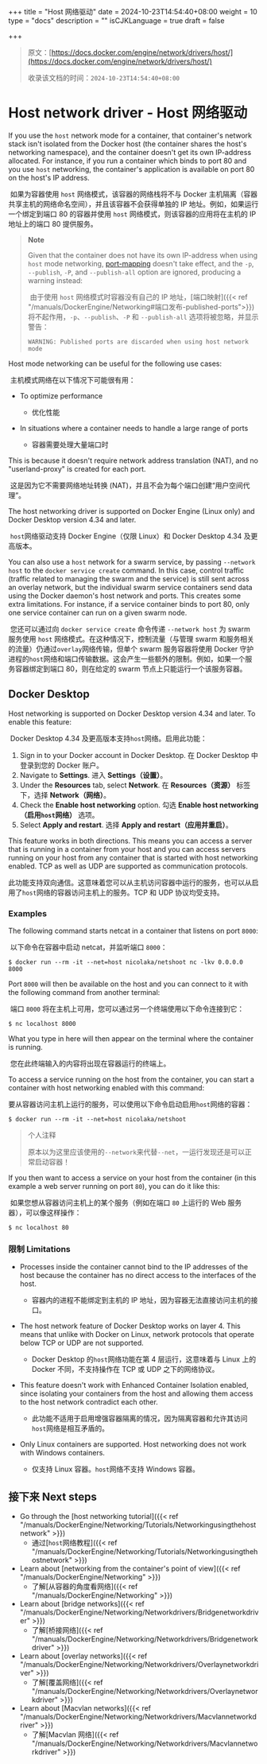 +++
title = "Host 网络驱动"
date = 2024-10-23T14:54:40+08:00
weight = 10
type = "docs"
description = ""
isCJKLanguage = true
draft = false

+++

> 原文：[https://docs.docker.com/engine/network/drivers/host/](https://docs.docker.com/engine/network/drivers/host/)
>
> 收录该文档的时间：`2024-10-23T14:54:40+08:00`

# Host network driver - Host 网络驱动

If you use the `host` network mode for a container, that container's network stack isn't isolated from the Docker host (the container shares the host's networking namespace), and the container doesn't get its own IP-address allocated. For instance, if you run a container which binds to port 80 and you use `host` networking, the container's application is available on port 80 on the host's IP address.

​	如果为容器使用 `host` 网络模式，该容器的网络栈将不与 Docker 主机隔离（容器共享主机的网络命名空间），并且该容器不会获得单独的 IP 地址。例如，如果运行一个绑定到端口 80 的容器并使用 `host` 网络模式，则该容器的应用将在主机的 IP 地址上的端口 80 提供服务。

> **Note**
>
> 
>
> Given that the container does not have its own IP-address when using `host` mode networking, [port-mapping](https://docs.docker.com/engine/network/#published-ports) doesn't take effect, and the `-p`, `--publish`, `-P`, and `--publish-all` option are ignored, producing a warning instead:
>
> ​	由于使用 `host` 网络模式时容器没有自己的 IP 地址，[端口映射]({{< ref "/manuals/DockerEngine/Networking#端口发布-published-ports">}})将不起作用，`-p`、`--publish`、`-P` 和 `--publish-all` 选项将被忽略，并显示警告：
>
> 
>
> ```console
> WARNING: Published ports are discarded when using host network mode
> ```

Host mode networking can be useful for the following use cases:

​	主机模式网络在以下情况下可能很有用：

- To optimize performance
  - 优化性能

- In situations where a container needs to handle a large range of ports
  - 容器需要处理大量端口时


This is because it doesn't require network address translation (NAT), and no "userland-proxy" is created for each port.

​	这是因为它不需要网络地址转换 (NAT)，并且不会为每个端口创建“用户空间代理”。

The host networking driver is supported on Docker Engine (Linux only) and Docker Desktop version 4.34 and later.

​	`host`网络驱动支持 Docker Engine（仅限 Linux）和 Docker Desktop 4.34 及更高版本。

You can also use a `host` network for a swarm service, by passing `--network host` to the `docker service create` command. In this case, control traffic (traffic related to managing the swarm and the service) is still sent across an overlay network, but the individual swarm service containers send data using the Docker daemon's host network and ports. This creates some extra limitations. For instance, if a service container binds to port 80, only one service container can run on a given swarm node.

​	您还可以通过向 `docker service create` 命令传递 `--network host` 为 swarm 服务使用 `host` 网络模式。在这种情况下，控制流量（与管理 swarm 和服务相关的流量）仍通过`overlay`网络传输，但单个 swarm 服务容器将使用 Docker 守护进程的`host`网络和端口传输数据。这会产生一些额外的限制。例如，如果一个服务容器绑定到端口 80，则在给定的 swarm 节点上只能运行一个该服务容器。

## Docker Desktop

Host networking is supported on Docker Desktop version 4.34 and later. To enable this feature:

​	Docker Desktop 4.34 及更高版本支持`host`网络。启用此功能：

1. Sign in to your Docker account in Docker Desktop. 在 Docker Desktop 中登录到您的 Docker 账户。
2. Navigate to **Settings**. 进入 **Settings（设置）**。
3. Under the **Resources** tab, select **Network**. 在 **Resources（资源）** 标签下，选择 **Network（网络）**。
4. Check the **Enable host networking** option. 勾选 **Enable host networking（启用`host`网络）** 选项。
5. Select **Apply and restart**. 选择 **Apply and restart（应用并重启）**。

This feature works in both directions. This means you can access a server that is running in a container from your host and you can access servers running on your host from any container that is started with host networking enabled. TCP as well as UDP are supported as communication protocols.

​	此功能支持双向通信。这意味着您可以从主机访问容器中运行的服务，也可以从启用了`host`网络的容器访问主机上的服务。TCP 和 UDP 协议均受支持。

### Examples

The following command starts netcat in a container that listens on port `8000`:

​	以下命令在容器中启动 netcat，并监听端口 `8000`：

```console
$ docker run --rm -it --net=host nicolaka/netshoot nc -lkv 0.0.0.0 8000
```

Port `8000` will then be available on the host and you can connect to it with the following command from another terminal:

​	端口 `8000` 将在主机上可用，您可以通过另一个终端使用以下命令连接到它：



```console
$ nc localhost 8000
```

What you type in here will then appear on the terminal where the container is running.

​	您在此终端输入的内容将出现在容器运行的终端上。

To access a service running on the host from the container, you can start a container with host networking enabled with this command:

​	要从容器访问主机上运行的服务，可以使用以下命令启动启用`host`网络的容器：



```console
$ docker run --rm -it --net=host nicolaka/netshoot
```

> 个人注释
>
> ​	原本以为这里应该使用的`--network`来代替`--net`，一运行发现还是可以正常启动容器！

If you then want to access a service on your host from the container (in this example a web server running on port `80`), you can do it like this:

​	如果您想从容器访问主机上的某个服务（例如在端口 `80` 上运行的 Web 服务器），可以像这样操作：



```console
$ nc localhost 80
```

### 限制 Limitations

- Processes inside the container cannot bind to the IP addresses of the host because the container has no direct access to the interfaces of the host.
  - 容器内的进程不能绑定到主机的 IP 地址，因为容器无法直接访问主机的接口。

- The host network feature of Docker Desktop works on layer 4. This means that unlike with Docker on Linux, network protocols that operate below TCP or UDP are not supported.
  - Docker Desktop 的`host`网络功能在第 4 层运行，这意味着与 Linux 上的 Docker 不同，不支持操作在 TCP 或 UDP 之下的网络协议。

- This feature doesn't work with Enhanced Container Isolation enabled, since isolating your containers from the host and allowing them access to the host network contradict each other.
  - 此功能不适用于启用增强容器隔离的情况，因为隔离容器和允许其访问`host`网络是相互矛盾的。

- Only Linux containers are supported. Host networking does not work with Windows containers.
  - 仅支持 Linux 容器。`host`网络不支持 Windows 容器。


## 接下来 Next steps

- Go through the [host networking tutorial]({{< ref "/manuals/DockerEngine/Networking/Tutorials/Networkingusingthehostnetwork" >}})
  - 通过[`host`网络教程]({{< ref "/manuals/DockerEngine/Networking/Tutorials/Networkingusingthehostnetwork" >}})
- Learn about [networking from the container's point of view]({{< ref "/manuals/DockerEngine/Networking" >}})
  - 了解[从容器的角度看网络]({{< ref "/manuals/DockerEngine/Networking" >}})
- Learn about [bridge networks]({{< ref "/manuals/DockerEngine/Networking/Networkdrivers/Bridgenetworkdriver" >}})
  - 了解[桥接网络]({{< ref "/manuals/DockerEngine/Networking/Networkdrivers/Bridgenetworkdriver" >}})
- Learn about [overlay networks]({{< ref "/manuals/DockerEngine/Networking/Networkdrivers/Overlaynetworkdriver" >}})
  - 了解[覆盖网络]({{< ref "/manuals/DockerEngine/Networking/Networkdrivers/Overlaynetworkdriver" >}})
- Learn about [Macvlan networks]({{< ref "/manuals/DockerEngine/Networking/Networkdrivers/Macvlannetworkdriver" >}})
  - 了解[Macvlan 网络]({{< ref "/manuals/DockerEngine/Networking/Networkdrivers/Macvlannetworkdriver" >}})

